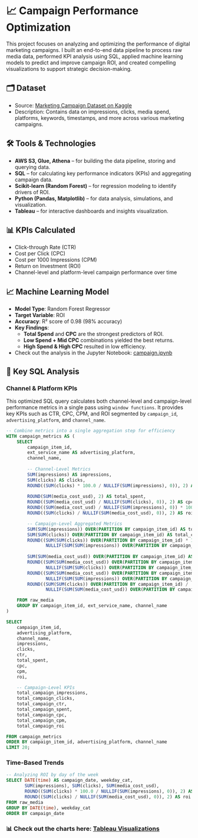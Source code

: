 # 📈 Campaign Performance Optimization

This project focuses on analyzing and optimizing the performance of digital marketing campaigns. I built an end-to-end data pipeline to process raw media data, performed KPI analysis using SQL, applied machine learning models to predict and improve campaign ROI, and created compelling visualizations to support strategic decision-making.

## 🗂 Dataset
- Source: [Marketing Campaign Dataset on Kaggle](https://www.kaggle.com/datasets/rahulchavan99/marketing-campaign-dataset)
- Description: Contains data on impressions, clicks, media spend, platforms, keywords, timestamps, and more across various marketing campaigns.

## 🛠 Tools & Technologies
- **AWS S3, Glue, Athena** – for building the data pipeline, storing and querying data.
- **SQL** – for calculating key performance indicators (KPIs) and aggregating campaign data.
- **Scikit-learn (Random Forest)** – for regression modeling to identify drivers of ROI.
- **Python (Pandas, Matplotlib)** – for data analysis, simulations, and visualization.
- **Tableau** – for interactive dashboards and insights visualization.

## 📊 KPIs Calculated
- Click-through Rate (CTR)
- Cost per Click (CPC)
- Cost per 1000 Impressions (CPM)
- Return on Investment (ROI)
- Channel-level and platform-level campaign performance over time

## 📈 Machine Learning Model
- **Model Type**: Random Forest Regressor
- **Target Variable**: ROI
- **Accuracy**: R² score of 0.98 (98% accuracy)
- **Key Findings**:
  - **Total Spend** and **CPC** are the strongest predictors of ROI.
  - **Low Spend + Mid CPC** combinations yielded the best returns.
  - **High Spend & High CPC** resulted in low efficiency.
- Check out the analysis in the Jupyter Notebook: [campaign.ipynb](campaign.ipynb)

## 📌 Key SQL Analysis

### Channel & Platform KPIs
This optimized SQL query calculates both channel-level and campaign-level performance metrics in a single pass using `window functions`. It provides key KPIs such as CTR, CPC, CPM, and ROI segmented by `campaign_id`, `advertising_platform`, and `channel_name`.
```sql
-- Combine metrics into a single aggregation step for efficiency
WITH campaign_metrics AS (
    SELECT
        campaign_item_id,
        ext_service_name AS advertising_platform,
        channel_name,
        
        -- Channel-Level Metrics
        SUM(impressions) AS impressions,
        SUM(clicks) AS clicks,
        ROUND((SUM(clicks) * 100.0 / NULLIF(SUM(impressions), 0)), 2) AS ctr,         -- Click-through rate (%)
        
        ROUND(SUM(media_cost_usd), 2) AS total_spent,
        ROUND((SUM(media_cost_usd) / NULLIF(SUM(clicks), 0)), 2) AS cpc,              -- Cost per click (USD)
        ROUND((SUM(media_cost_usd) / NULLIF(SUM(impressions), 0)) * 1000, 2) AS cpm,  -- Cost per 1000 impressions
        ROUND((SUM(clicks) / NULLIF(SUM(media_cost_usd), 0)), 2) AS roi,              -- Return on investment

        -- Campaign-Level Aggregated Metrics
        SUM(SUM(impressions)) OVER(PARTITION BY campaign_item_id) AS total_campaign_impressions,
        SUM(SUM(clicks)) OVER(PARTITION BY campaign_item_id) AS total_campaign_clicks,
        ROUND((SUM(SUM(clicks)) OVER(PARTITION BY campaign_item_id) * 100.0 / 
               NULLIF(SUM(SUM(impressions)) OVER(PARTITION BY campaign_item_id), 0)), 2) AS total_campaign_ctr,
        
        SUM(SUM(media_cost_usd)) OVER(PARTITION BY campaign_item_id) AS total_campaign_spent,
        ROUND((SUM(SUM(media_cost_usd)) OVER(PARTITION BY campaign_item_id) / 
               NULLIF(SUM(SUM(clicks)) OVER(PARTITION BY campaign_item_id), 0)), 2) AS total_campaign_cpc,
        ROUND((SUM(SUM(media_cost_usd)) OVER(PARTITION BY campaign_item_id) / 
               NULLIF(SUM(SUM(impressions)) OVER(PARTITION BY campaign_item_id), 0)) * 1000, 2) AS total_campaign_cpm,
        ROUND((SUM(SUM(clicks)) OVER(PARTITION BY campaign_item_id) / 
               NULLIF(SUM(SUM(media_cost_usd)) OVER(PARTITION BY campaign_item_id), 0)), 2) AS total_campaign_roi

    FROM raw_media
    GROUP BY campaign_item_id, ext_service_name, channel_name
)

SELECT 
    campaign_item_id,
    advertising_platform,
    channel_name,
    impressions,
    clicks,
    ctr,
    total_spent,
    cpc,
    cpm,
    roi,

    -- Campaign-Level KPIs
    total_campaign_impressions,
    total_campaign_clicks,
    total_campaign_ctr,
    total_campaign_spent,
    total_campaign_cpc,
    total_campaign_cpm,
    total_campaign_roi

FROM campaign_metrics
ORDER BY campaign_item_id, advertising_platform, channel_name
LIMIT 20;
```
### Time-Based Trends
```sql
-- Analyzing ROI by day of the week
SELECT DATE(time) AS campaign_date, weekday_cat,
       SUM(impressions), SUM(clicks), SUM(media_cost_usd),
       ROUND((SUM(clicks) * 100.0 / NULLIF(SUM(impressions), 0)), 2) AS ctr,
       ROUND((SUM(clicks) / NULLIF(SUM(media_cost_usd), 0)), 2) AS roi
FROM raw_media
GROUP BY DATE(time), weekday_cat
ORDER BY campaign_date
```

### 📊 Check out the charts here: [Tableau Visualizations](https://public.tableau.com/views/Book1_17262486487190/Sheet1?:language=en-US&:sid=&:redirect=auth&:display_count=n&:origin=viz_share_link)

